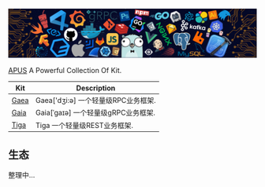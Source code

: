![APUS banner](./header.png)

[APUS](https://github.com/apus-run) A Powerful Collection Of Kit.

| Kit                                                            	| Description                                      |
| ----------------------------------------------------------------- | ------------------------------------------------ |
| [Gaea](https://github.com/apus-run/gaea)                       	| Gaea['dʒi:ə] 一个轻量级RPC业务框架.                |
| [Gaia](https://github.com/apus-run/gaia) 							| Gaia[ˈɡaɪə] 一个轻量级gRPC业务框架.                |
| [Tiga](https://github.com/apus-run/tiga) 							| Tiga 一个轻量级REST业务框架.						   |

## 生态

整理中...
